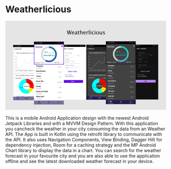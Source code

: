 # Weatherlicious

<img src="https://github.com/agul1no/Weatherlicious/blob/master/Endmockup.png" width="800" height="280" />


This is a mobile Android Application design with the newest Android Jetpack Libraries and with a MVVM Design Pattern. With this application you cancheck the weather in your city consuming the data from an Weather API. The App is built in Kotlin using the retrofit library to communicate with the API. It also uses Navigation Components, View Binding, Dagger Hilt for dependency injection, Room for a caching strategy and the MP Android Chart library to display the data in a chart. You can search for the weather forecast in your favourite city and you are also able to use the application offline and see the latest downloaded weather forecast in your device.
